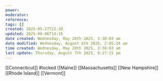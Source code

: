 ```yaml
---
power: 
moderator: 
reference: 
tags: []
created: 2025-05-27T23:30
updated: 2025-08-06T14:15
date created: Wednesday, May 28th 2025, 3:30:03 am
date modified: Wednesday, August 6th 2025, 2:05:24 am
time created: Wednesday, May 28th 2025, 3:30:03 am
last update: Thursday, August 7th 2025, 9:27:15 pm
---
```

[[Connecticut]] #locked 
[[Maine]]
[[Massachusetts]]
[[New Hampshire]]
[[Rhode Island]]
[[Vermont]]
